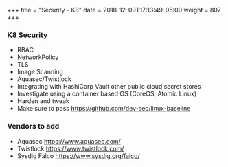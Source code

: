 +++
title = "Security - K8"
date = 2018-12-09T17:13:49-05:00
weight = 807
+++

### K8 Security
* RBAC
* NetworkPolicy
* TLS
* Image Scanning
* Aquasec/Twistlock
* Integrating with HashiCorp Vault other public cloud secret stores
* Investigate using a container based OS (CoreOS, Atomic Linux)
* Harden and tweak
* Make sure to pass https://github.com/dev-sec/linux-baseline


### Vendors to add
* Aquasec https://www.aquasec.com/
* Twistlock https://www.twistlock.com/
* Sysdig Falco https://www.sysdig.org/falco/
